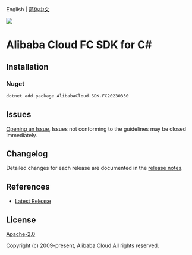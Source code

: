 English | [简体中文](README-CN.md)

![](https://aliyunsdk-pages.alicdn.com/icons/AlibabaCloud.svg)

# Alibaba Cloud FC SDK for C#

## Installation

### Nuget

```bash
dotnet add package AlibabaCloud.SDK.FC20230330
```

## Issues

[Opening an Issue](https://github.com/aliyun/alibabacloud-csharp-sdk/issues/new), Issues not conforming to the guidelines may be closed immediately.

## Changelog

Detailed changes for each release are documented in the [release notes](./ChangeLog.md).

## References

* [Latest Release](https://github.com/aliyun/alibabacloud-csharp-sdk/)

## License

[Apache-2.0](http://www.apache.org/licenses/LICENSE-2.0)

Copyright (c) 2009-present, Alibaba Cloud All rights reserved.
